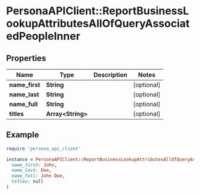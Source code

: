 # PersonaAPIClient::ReportBusinessLookupAttributesAllOfQueryAssociatedPeopleInner

## Properties

| Name | Type | Description | Notes |
| ---- | ---- | ----------- | ----- |
| **name_first** | **String** |  | [optional] |
| **name_last** | **String** |  | [optional] |
| **name_full** | **String** |  | [optional] |
| **titles** | **Array&lt;String&gt;** |  | [optional] |

## Example

```ruby
require 'persona_api_client'

instance = PersonaAPIClient::ReportBusinessLookupAttributesAllOfQueryAssociatedPeopleInner.new(
  name_first: John,
  name_last: Doe,
  name_full: John Doe,
  titles: null
)
```

